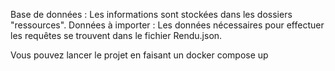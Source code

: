 Base de données : Les informations sont stockées dans les dossiers "ressources".
Données à importer : Les données nécessaires pour effectuer les requêtes se trouvent dans le fichier Rendu.json.

Vous pouvez lancer le projet en faisant un docker compose up
